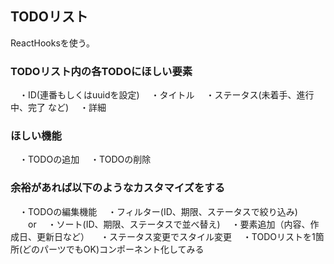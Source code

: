 ## TODOリスト

ReactHooksを使う。

### TODOリスト内の各TODOにほしい要素
　・ID(連番もしくはuuidを設定)
　・タイトル
　・ステータス(未着手、進行中、完了 など)
　・詳細

### ほしい機能
　・TODOの追加
　・TODOの削除

### 余裕があれば以下のようなカスタマイズをする
　・TODOの編集機能
　・フィルター(ID、期限、ステータスで絞り込み)
　　or
　・ソート(ID、期限、ステータスで並べ替え)
　・要素追加（内容、作成日、更新日など）
　・ステータス変更でスタイル変更
　・TODOリストを1箇所(どのパーツでもOK)コンポーネント化してみる
